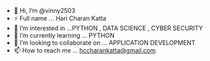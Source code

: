 - 👋 Hi, I’m @vinny2503
- ⚡ Full name ... Hari Charan Katta
- 👀 I’m interested in ...PYTHON , DATA SCIENCE , CYBER SECURITY
- 🌱 I’m currently learning ... PYTHON
- 💞️ I’m looking to collaborate on ... APPLICATION DEVELOPMENT 
- 📫 How to reach me ... hccharankatta@gmail.com

<!---
vinny2503/vinny2503 is a ✨ special ✨ repository because its `README.md` (this file) appears on your GitHub profile.
You can click the Preview link to take a look at your changes.
--->

